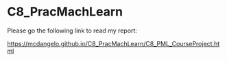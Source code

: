# C8_PracMachLearn

Please go the following link to read my report:

https://mcdangelo.github.io/C8_PracMachLearn/C8_PML_CourseProject.html
